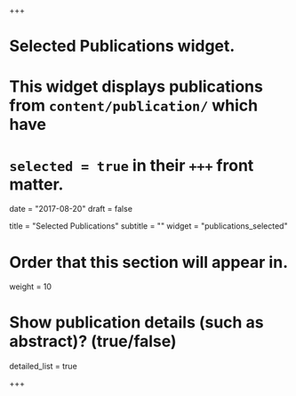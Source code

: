 +++
# Selected Publications widget.
# This widget displays publications from `content/publication/` which have
# `selected = true` in their `+++` front matter.

date = "2017-08-20"
draft = false

title = "Selected Publications"
subtitle = ""
widget = "publications_selected"

# Order that this section will appear in.
weight = 10

# Show publication details (such as abstract)? (true/false)
detailed_list = true

+++

